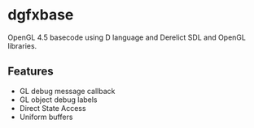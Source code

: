 # dgfxbase
OpenGL 4.5 basecode using D language and Derelict SDL and OpenGL libraries.

## Features

  - GL debug message callback
  - GL object debug labels
  - Direct State Access
  - Uniform buffers
